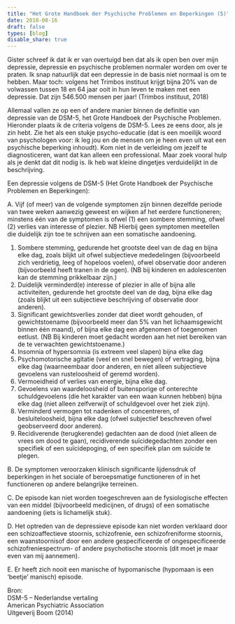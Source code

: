 ```yaml
---
title: "Het Grote Handboek der Psychische Problemen en Beperkingen (5)"
date: 2018-08-16
draft: false
types: [blog]
disable_share: true
---
```


Gister schreef ik dat ik er van overtuigd ben dat als ik open ben over mijn depressie, depressie en psychische problemen normaler worden om over te praten. Ik snap natuurlijk dat een depressie in de basis niet normaal is om te hebben. Maar toch: volgens het Trimbos instituut krijgt bijna 20% van de volwassen tussen 18 en 64 jaar ooit in hun leven te maken met een depressie. Dat zijn 546.500 mensen per jaar! (Trimbos instituut, 2018)

Allemaal vallen ze op een of andere manier binnen de definitie van depressie van de DSM-5, het Grote Handboek der Psychische Problemen. Hieronder plaats ik de criteria volgens de DSM-5. Lees ze eens door, als je zin hebt. Zie het als een stukje psycho-educatie (dat is een moeilijk woord van psychologen voor: ik leg jou en de mensen om je heen even uit wat een psychische beperking inhoudt). Kom niet in de verleiding om jezelf te diagnosticeren, want dat kan alleen een professional. Maar zoek vooral hulp als je denkt dat dit nodig is. Ik heb wat kleine dingetjes verduidelijkt in de beschrijving.

Een depressie volgens de DSM-5 (Het Grote Handboek der Psychische Problemen en Beperkingen):

A. Vijf (of meer) van de volgende symptomen zijn binnen dezelfde periode van twee weken aanwezig geweest en wijken af het eerdere functioneren; minstens één van de symptomen is ofwel (1) een sombere stemming, ofwel (2) verlies van interesse of plezier.
NB Hierbij geen symptomen meetellen die duidelijk zijn toe te schrijven aan een somatische aandoening.

1. Sombere stemming, gedurende het grootste deel van de dag en bijna elke dag, zoals blijkt uit ofwel subjectieve mededelingen (bijvoorbeeld zich verdrietig, leeg of hopeloos voelen), ofwel observatie door anderen (bijvoorbeeld heeft tranen in de ogen). (NB bij kinderen en adolescenten kan de stemming prikkelbaar zijn.)
1. Duidelijk verminderd(e) interesse of plezier in alle of bijna alle activiteiten, gedurende het grootste deel van de dag, bijna elke dag (zoals blijkt uit een subjectieve beschrijving of observatie door anderen).
1. Significant gewichtsverlies zonder dat dieet wordt gehouden, of gewichtstoename (bijvoorbeeld meer dan 5% van het lichaamsgewicht binnen één maand), of bijna elke dag een afgenomen of toegenomen eetlust. (NB Bij kinderen moet gedacht worden aan het niet bereiken van de te verwachten gewichtstoename.)
1. Insomnia of hypersomnia (is extreem veel slapen) bijna elke dag
1. Psychomotorische agitatie (veel en snel bewegen) of vertraging, bijna elke dag (waarneembaar door anderen, en niet alleen subjectieve gevoelens van rusteloosheid of geremd worden).
1. Vermoeidheid of verlies van energie, bijna elke dag.
1. Gevoelens van waardeloosheid of buitensporige of onterechte schuldgevoelens (die het karakter van een waan kunnen hebben) bijna elke dag (niet alleen zelfverwijt of schuldgevoel over het ziek zijn).
1. Verminderd vermogen tot nadenken of concentreren, of besluiteloosheid, bijna elke dag (ofwel subjectief beschreven ofwel geobserveerd door anderen).
1. Recidiverende (terugkerende) gedachten aan de dood (niet alleen de vrees om dood te gaan), recidiverende suïcidegedachten zonder een specifiek of een suïcidepoging, of een specifiek plan om suïcide te plegen.

B. De symptomen veroorzaken klinisch significante lijdensdruk of beperkingen in het sociale of beroepsmatige functioneren of in het functioneren op andere belangrijke terreinen.

C. De episode  kan niet worden toegeschreven aan de fysiologische effecten van een middel (bijvoorbeeld medicijnen, of drugs) of een somatische aandoening (iets is lichamelijk stuk).

D. Het optreden van de depressieve episode kan niet worden verklaard door een schizoaffectieve stoornis, schizofrenie, een schizofreniforme stoornis, een waanstoornisof door een andere gespecificeerde of ongespecificeerde schizofreniespectrum- of andere psychotische stoornis (dit moet je maar even van mij aannemen).

E. Er heeft zich nooit een manische of hypomanische (hypomaan is een ‘beetje’ manisch) episode.

Bron:\
DSM-5 – Nederlandse vertaling\
American Psychiatric Association\
Uitgeverij Boom (2014)